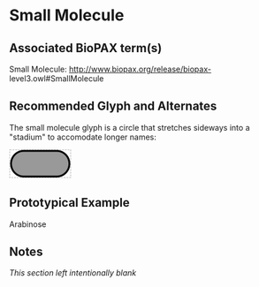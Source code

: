 # Small Molecule

## Associated BioPAX term(s)
Small Molecule: http://www.biopax.org/release/biopax- level3.owl#SmallMolecule

## Recommended Glyph and Alternates
The small molecule glyph is a circle that stretches sideways into a "stadium" to accomodate longer names:

![glyph specification](stadium-specification.png)

## Prototypical Example

Arabinose

## Notes
*This section left intentionally blank*
